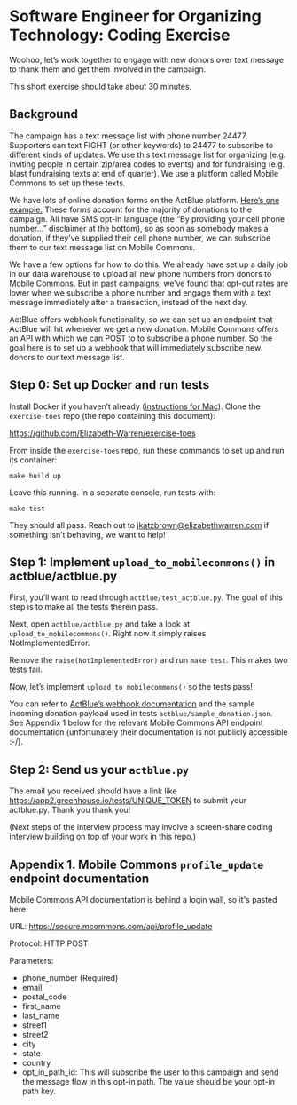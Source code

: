 # Software Engineer for Organizing Technology: Coding Exercise

Woohoo, let’s work together to engage with new donors over text message to thank them and get them involved in the campaign.

This short exercise should take about 30 minutes.

## Background

The campaign has a text message list with phone number 24477. Supporters can text FIGHT (or other keywords) to 24477 to subscribe to different kinds of updates. We use this text message list for organizing (e.g. inviting people in certain zip/area codes to events) and for fundraising (e.g. blast fundraising texts at end of quarter). We use a platform called Mobile Commons to set up these texts. 

We have lots of online donation forms on the ActBlue platform. [Here’s one example.](https://secure.actblue.com/donate/jkbforelizabethwarren) These forms account for the majority of donations to the campaign. All have SMS opt-in language (the “By providing your cell phone number...” disclaimer at the bottom), so as soon as somebody makes a donation, if they’ve supplied their cell phone number, we can subscribe them to our text message list on Mobile Commons. 

We have a few options for how to do this. We already have set up a daily job in our data warehouse to upload all new phone numbers from donors to Mobile Commons. But in past campaigns, we’ve found that opt-out rates are lower when we subscribe a phone number and engage them with a text message immediately after a transaction, instead of the next day.

ActBlue offers webhook functionality, so we can set up an endpoint that ActBlue will hit whenever we get a new donation. Mobile Commons offers an API with which we can POST to to subscribe a phone number. So the goal here is to set up a webhook that will immediately subscribe new donors to our text message list.

## Step 0: Set up Docker and run tests

Install Docker if you haven’t already ([instructions for Mac](https://docs.docker.com/docker-for-mac/install/)). Clone the `exercise-toes` repo (the repo containing this document):

https://github.com/Elizabeth-Warren/exercise-toes

From inside the `exercise-toes` repo, run these commands to set up and run its container:

`make build up`

Leave this running. In a separate console, run tests with:

`make test`

They should all pass. Reach out to jkatzbrown@elizabethwarren.com if something isn’t behaving, we want to help!

## Step 1: Implement `upload_to_mobilecommons()` in actblue/actblue.py

First, you’ll want to read through `actblue/test_actblue.py`. The goal of this step is to make all the tests therein pass.

Next, open `actblue/actblue.py` and take a look at `upload_to_mobilecommons()`. Right now it simply raises NotImplementedError.

Remove the `raise(NotImplementedError)` and run `make test`. This makes two tests fail.

Now, let’s implement `upload_to_mobilecommons()` so the tests pass!

You can refer to [ActBlue’s webhook documentation](https://secure.actblue.com/docs/webhooks) and the sample incoming donation payload used in tests `actblue/sample_donation.json`. See Appendix 1 below for the relevant Mobile Commons API endpoint documentation (unfortunately their documentation is not publicly accessible :-/).

## Step 2: Send us your `actblue.py`

The email you received should have a link like https://app2.greenhouse.io/tests/UNIQUE_TOKEN to submit your actblue.py. Thank you thank you!

(Next steps of the interview process may involve a screen-share coding interview building on top of your work in this repo.)

## Appendix 1. Mobile Commons `profile_update` endpoint documentation

Mobile Commons API documentation is behind a login wall, so it's pasted here:

URL:	https://secure.mcommons.com/api/profile_update

Protocol:	HTTP POST

Parameters:	

- phone_number (Required)
- email
- postal_code
- first_name
- last_name
- street1
- street2
- city
- state
- country
- opt_in_path_id: This will subscribe the user to this campaign and send the message flow in this opt-in path. The value should be your opt-in path key.
